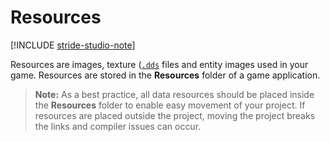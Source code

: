 # Resources

[!INCLUDE [stride-studio-note](../../includes/under-construction-note.md)]

Resources are images, texture ([```.dds```](https://en.wikipedia.org/wiki/DirectDraw_Surface) files and entity images used in your game. Resources are stored in the **Resources** folder of a game application.

>**Note:** As a best practice, all data resources should be placed inside the **Resources** folder to enable easy movement of your project. If resources are placed outside the project, moving the project breaks the links and compiler issues can occur.